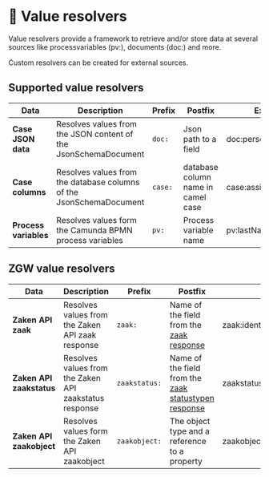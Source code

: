 # 🔢 Value resolvers

Value resolvers provide a framework to retrieve and/or store data at several sources like processvariables (pv:), documents (doc:) and more.

Custom resolvers can be created for external sources.

## Supported value resolvers

| Data                  | Description                                                         | Prefix  | Postfix                            | Example               |
| --------------------- | ------------------------------------------------------------------- | ------- | ---------------------------------- | --------------------- |
| **Case JSON data**    | Resolves values from the JSON content of the JsonSchemaDocument     | `doc:`  | Json path to a field               | doc:person.firstName  |
| **Case columns**      | Resolves values from the database columns of the JsonSchemaDocument | `case:` | database column name in camel case | case:assigneeFullName |
| **Process variables** | Resolves values form the Camunda BPMN process variables             | `pv:`   | Process variable name              | pv:lastName           |

## ZGW value resolvers

| Data                     | Description                                            | Prefix        | Postfix                                                                                                                                                                                                                           | Example                              |
| ------------------------ | ------------------------------------------------------ | ------------- | --------------------------------------------------------------------------------------------------------------------------------------------------------------------------------------------------------------------------------- | ------------------------------------ |
| **Zaken API zaak**       | Resolves values from the Zaken API zaak response       | `zaak:`       | Name of the field from the [zaak response](https://redocly.github.io/redoc/?url=https://raw.githubusercontent.com/VNG-Realisatie/zaken-api/master/src/openapi.yaml#tag/zaken/operation/zaak\_create)                              | zaak:identificatie                   |
| **Zaken API zaakstatus** | Resolves values from the Zaken API zaakstatus response | `zaakstatus:` | Name of the field from the [zaak statustypen response](https://redocly.github.io/redoc/?url=https://raw.githubusercontent.com/VNG-Realisatie/catalogi-api/master/src/openapi.yaml#tag/statustypen/operation/statustype\_retrieve) | zaakstatus:omschrijvingGeneriek      |
| **Zaken API zaakobject** | Resolves values form the Zaken API zaakobject          | `zaakobject:` | The object type and a reference to a property                                                                                                                                                                                     | zaakobject:profile:/person/firstName |
